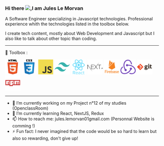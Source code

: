 ### Hi there <img src="https://raw.githubusercontent.com/MartinHeinz/MartinHeinz/master/wave.gif" width="30px">,I am Jules Le Morvan


A Software Engineer specializing in Javascript technologies. Professional experience whith the technologies listed in the toolbox below.

I create tech content, mostly about Web Development and Javascript but I also like to talk about other topic than coding.



---

🧰 Toolbox :


<img src="https://raw.githubusercontent.com/devicons/devicon/2ae2a900d2f041da66e950e4d48052658d850630/icons/html5/html5-original-wordmark.svg" alt="html logo" width="50" height="50" />  <img src="https://raw.githubusercontent.com/devicons/devicon/2ae2a900d2f041da66e950e4d48052658d850630/icons/css3/css3-original-wordmark.svg" alt="CSS logo" width="50" height="50" />  <img src="https://github.com/devicons/devicon/blob/master/icons/javascript/javascript-original.svg" alt="javacript logo" width="50" height="50" /> <img src="https://github.com/devicons/devicon/blob/master/icons/tailwindcss/tailwindcss-plain.svg" alt="tailwind logo" width="50" height="50" /> <img src="https://github.com/devicons/devicon/blob/master/icons/react/react-original-wordmark.svg" alt="react logo" width="50" height="50" />  <img src="https://github.com/devicons/devicon/blob/master/icons/nextjs/nextjs-original-wordmark.svg" alt="nextjs logo" width="50" height="50" color="red" />           <img src="https://github.com/devicons/devicon/blob/master/icons/firebase/firebase-plain-wordmark.svg" alt="figma logo" width="50" height="50" />      <img src="https://github.com/devicons/devicon/blob/master/icons/redux/redux-original.svg" alt="redux logo" width="50" height="50" />       <img src="https://github.com/devicons/devicon/blob/master/icons/git/git-original-wordmark.svg" alt="git logo" width="50" height="50" />  <img src="https://github.com/devicons/devicon/blob/master/icons/npm/npm-original-wordmark.svg" alt="npm logo" width="50" height="50" />



---



- 🔭 I’m currently working on my Project n°12 of my studies (OpenclassRoom) 
- 🌱 I’m currently learning React, NextJS, Redux
- 📫 How to reach me: jules.lemorvan01gmail.com (Personnal Website is comming !)
- ⚡ Fun fact: I never imagined that the code would be so hard to learn but also so rewarding, don't give up!
